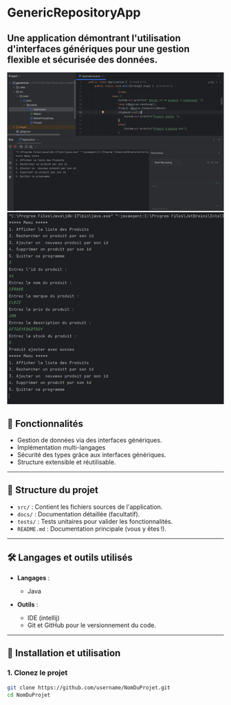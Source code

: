# GenericRepositoryApp 
Une application démontrant l'utilisation d'interfaces génériques pour une gestion flexible et sécurisée des données.
---
<img src="src/captures/CP1.PNG">
<img src="src/captures/CP2.PNG">

## 🚀 Fonctionnalités
- Gestion de données via des interfaces génériques.
- Implémentation multi-langages 
- Sécurité des types grâce aux interfaces génériques.
- Structure extensible et réutilisable.

---

## 📂 Structure du projet
- `src/` : Contient les fichiers sources de l'application.
- `docs/` : Documentation détaillée (facultatif).
- `tests/` : Tests unitaires pour valider les fonctionnalités.
- `README.md` : Documentation principale (vous y êtes !).

---

## 🛠️ Langages et outils utilisés
- **Langages** :
    - Java
   
- **Outils** :
    - IDE (intellij)
    - Git et GitHub pour le versionnement du code.

---

## 📖 Installation et utilisation

### 1. Clonez le projet
```bash
git clone https://github.com/username/NomDuProjet.git
cd NomDuProjet
